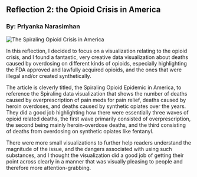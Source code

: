 
## Reflection 2: the Opioid Crisis in America

### By: Priyanka Narasimhan

![The Spiraling Opioid Crisis in America](images/Opioid%20epidemic.jpg)

In this reflection, I decided to focus on a visualization relating to the opioid crisis, and I found a fantastic, very creative data visualization about deaths caused by overdosing on different kinds of opioids, especially highlighting the FDA approved and lawfully acquired opioids, and the ones that  were illegal and/or created synthetically. 

The article is cleverly titled, the Spiraling Opioid Epidemic in America, to reference the Spiraling data visualization that shows the number of deaths caused by overprescription of pain meds for pain relief, deaths caused by heroin overdoses, and deaths caused by synthetic opiates over the years. They did a good job highlighting how there were essentially three waves of opioid related deaths, the first wave primarily consisted of overprescription, the second being mainly heroin-overdose deaths, and the third consisting of deaths from overdosing on synthetic opiates like fentanyl. 
 
There were more small visualizations to further help readers understand the magnitude of the issue, and the dangers associated with using such substances, and I thought the visualization did a good job of getting their point across clearly in a manner that was visually pleasing to people and therefore more attention-grabbing. 
